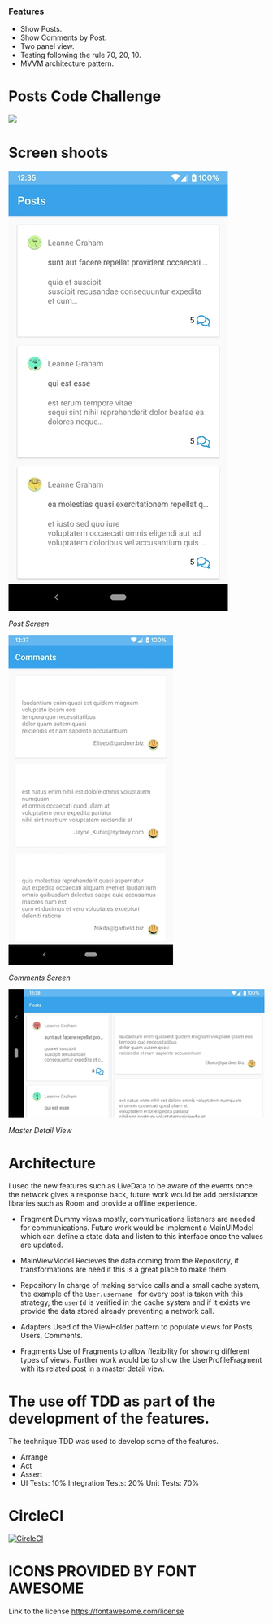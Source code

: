 ### Features

- Show Posts.
- Show Comments by Post.
- Two panel view.
- Testing  following the rule 70, 20, 10.
- MVVM architecture pattern.

# Posts Code Challenge

![](https://api.adorable.io/avatars/285/abott@adorable.png)


# Screen shoots 
![Alt text](app/src/screenshots/Posts.jpg?raw=true "Post Screen")

*Post Screen*

![](app/src/screenshots/COmments.jpg?raw=true "Comments Screen")

*Comments Screen*

![](app/src/screenshots/MasterDetail.jpg?traw=true "Master Detail")

*Master Detail View*

# Architecture

I used the new features such as LiveData to be aware of the events once the network gives a response back, future work would be add persistance libraries such as Room and provide a offline experience.

- Fragment 
  Dummy views mostly, communications listeners are needed for communications.
Future work would be implement a MainUIModel which can define a state data and listen to this interface once the values are updated.
  
- MainViewModel 
Recieves the data coming from the Repository, if transformations are need it this is a great place to make them.
  
- Repository 
In charge of making service calls and a small cache system, the example of the `User.username ` for every post is taken with this strategy, the `userId` is verified in the cache system and if it exists we provide the data stored already preventing a network call.

- Adapters 
Used of the ViewHolder pattern to populate views for Posts, Users, Comments.

- Fragments
Use of Fragments to allow flexibility for showing different types of views. 
Further work would be to show the UserProfileFragment with its related post in a master detail view.

# The use off TDD as part of the development of the features.

The technique TDD was used to develop some of the features.
- Arrange
- Act
- Assert
- UI Tests: 10% Integration Tests: 20% Unit Tests: 70%

# CircleCI
[![CircleCI](https://circleci.com/gh/simplekjl/TDDKT/tree/master.svg?style=svg)](https://circleci.com/gh/simplekjl/TDDKT/tree/master)


# ICONS PROVIDED BY FONT AWESOME

Link to the license
https://fontawesome.com/license
